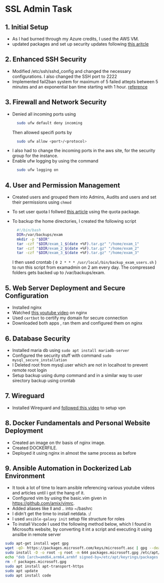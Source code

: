 # SSL Admin Task

## 1. Initial Setup

- As I had burned through my Azure credits, I used the AWS VM.
- updated packages and set up security updates following [this aritcle](https://allthings.how/how-to-enable-automatic-security-updates-with-unattended-upgrades-on-ubuntu-24-04/)

## 2. Enhanced SSH Security

- Modified /etc/ssh/sshd_config and changed the necessary configurations. I also changed the SSH port to 2222
- Implemented fail2ban system for maximum of 5 failed attepts between 5 minutes and an exponential ban time starting with 1 hour. [reference](https://www.digitalocean.com/community/tutorials/how-to-protect-ssh-with-fail2ban-on-ubuntu-20-04)

## 3. Firewall and Network Security

- Denied all incoming ports using
  ```bash
    sudo ufw default deny incoming
  ```
  Then allowed specifi ports by
  ```bash
    sudo ufw allow <port>/<protocol>
  ```
- I also had to change the incoming ports in the aws site, for the security group for the instance.
- Enable ufw logging by using the command
  ```bash
    sudo ufw logging on
  ```

## 4. User and Permission Management

- Created users and grouped them into Admins, Audits and users and set their permissions using `chmod `
- To set user quota I follwed [this article](https://docs.redhat.com/en/documentation/red_hat_enterprise_linux/6/html/storage_administration_guide/ch-disk-quotas) using the quota package.
- To backup the home directories, I created the following script

  ```bash
    #!/bin/bash
    DIR=/var/backups/exam
    mkdir -p "$DIR"
    tar -czf "$DIR/exam_1_$(date +%F).tar.gz" "/home/exam_1"
    tar -czf "$DIR/exam_2_$(date +%F).tar.gz" "/home/exam_2"
    tar -czf "$DIR/exam_3_$(date +%F).tar.gz" "/home/exam_3"
  ```

  I then used crontab ( `0 2 * * * /usr/local/bin/backup_exam_users.sh` ) to run this script from examadmin on 2 am every day.
  The compressed folders gets backed up to /var/backups/exam.

## 5. Web Server Deployment and Secure Configuration

- Installed nginx
- Watched [this youtube video](https://www.youtube.com/watch?v=9t9Mp0BGnyI) on nginx
- Used `certbot` to certify my domain for secure connection
- Downloaded both apps , ran them and configured them on nginx

## 6. Database Security

- Installed maria db using `sudo apt install mariadb-server`
- Configured the security stuff with command `sudo mysql_secure_installation`
- I Deleted root from mysql.user which are not in localhost to prevent remote root login
- Setup backup using dump command and in a similar way to user sirectory backup using crontab

## 7. Wireguard

- Installed Wireguard and [followed this video](https://www.youtube.com/watch?v=bVKNSf1p1d0) to setup vpn

## 8. Docker Fundamentals and Personal Website Deployment

- Created an image on thr basis of nginx image.
- Created DOCKERFILE.
- Deployed it using nginx in almost the same process as before

## 9. Ansible Automation in Dockerized Lab Environment

- It took a lot of time to learn ansible referencing various youtube videos and articles until i got the hang of it.
- Configured vim by using the basic.vim given in https://github.com/amix/vimrc.
- Added aliases like ll and .. into ~/bashrc
- I didn't get the time to install netdata. :/
- I used `ansible-galaxy init` setup file structure for roles
- To install Vscode I used the following method below, which I found in Microsofts website, by converting it int a script and executing it using ansilbe in remote server

```bash
sudo apt-get install wget gpg
wget -qO- https://packages.microsoft.com/keys/microsoft.asc | gpg --dearmor > packages.microsoft.gpg
sudo install -D -o root -g root -m 644 packages.microsoft.gpg /etc/apt/keyrings/packages.microsoft.gpg
echo "deb [arch=amd64,arm64,armhf signed-by=/etc/apt/keyrings/packages.microsoft.gpg] https://packages.microsoft.com/repos/code stable main" |sudo tee /etc/apt/sources.list.d/vscode.list > /dev/null
rm -f packages.microsoft.gpg
sudo apt install apt-transport-https
sudo apt update
sudo apt install code
```
